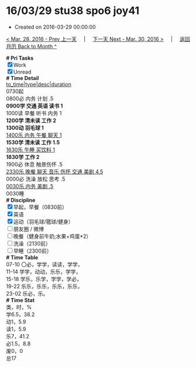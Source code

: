 # 16/03/29 stu38 spo6 joy41

- Created on 2016-03-29 00:00:00

[< Mar. 28, 2016 - Prev 上一天](_archived/lifelogs/2016/03/d28.md) &nbsp; &nbsp; | &nbsp; &nbsp; [下一天 Next - Mar. 30, 2016 >](_archived/lifelogs/2016/03/d30.md) &nbsp; &nbsp; |  &nbsp; &nbsp; [返回月历 Back to Month ^](_archived/lifelogs/2016/03/index.md)
<br/><div><b># Pri Tasks</b></div><div><input checked="true" type="checkbox"/>Work</div><div><input checked="true" type="checkbox"/>Unread</div><div><b># Time Detail</b></div><div><u>to_time|type|desc|duration</u></div><div>0730起</div><div>0800必 内务 计划 .5</div><div><b>0900学 交通 英语 读书 1</b></div><div>1000读 早餐 听书 内务 1</div><div><b>1200学 清未读 工作 2</b></div><div><b>1300动 羽毛球 1</b></div><div><u>1400乐 内务 午餐 聊天 1</u></div><div><b>1530学 清未读 工作 1.5</b></div><div><u>1630乐 午睡 买饮料 1</u></div><div><b>1830学 工作 2</b></div><div>1900必 休息 触景伤怀 .5</div><div><u>2330乐 晚餐 聊天 音乐 伤怀 交通 美剧 4.5</u></div><div>0000必 洗澡 放松 思考 .5</div><div><u>0030乐 内务 美剧 .5</u></div><div>0030睡</div><div><b># Discipline</b></div><div><input checked="true" type="checkbox"/>早起，早餐（0830前）</div><div><input checked="true" type="checkbox"/>英语</div><div><input checked="true" type="checkbox"/>运动（羽毛球/毽球/健身）</div><div><input type="checkbox"/>朋友圈 / 微博</div><div><input type="checkbox"/>晚餐（健身前牛奶;水果+鸡蛋*2）</div><div><input type="checkbox"/>洗澡（2130前）</div><div><input type="checkbox"/>早睡（2300前）</div><div><b># Time Table</b></div><div>07-10 〇必，学学，读读，学学，</div><div>11-14 学学，动动，乐乐，学学，</div><div>15-18 学乐，乐学，学学，学必，</div><div>19-22 乐乐，乐乐，乐乐，乐乐，</div><div>23-02 乐必，乐。</div><div><b># Time Stat</b></div><div>类，时，%</div><div>学6.5，38.2</div><div>动1，5.9</div><div>读1，5.9</div><div>乐7，41.2</div><div>必1.5，8.8</div><div>废0，0</div><div>总17</div>
